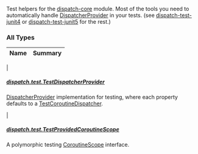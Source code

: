 

Test helpers for the [dispatch-core](https://rbusarow.github.io/Dispatch/dispatch-core//index.html) module.  Most of the tools you need to automatically handle [DispatcherProvider](https://rbusarow.github.io/Dispatch/dispatch-core//dispatch.core/-dispatcher-provider/index.html) in your tests.  (see [dispatch-test-junit4](https://rbusarow.github.io/Dispatch/dispatch-test-junit4//index.html) or [dispatch-test-junit5](https://rbusarow.github.io/Dispatch/dispatch-test-junit5//index.html) for the rest.)

### All Types

| Name | Summary |
|---|---|
|

##### [dispatch.test.TestDispatcherProvider](../dispatch.test/-test-dispatcher-provider/index.md)

[DispatcherProvider](https://rbusarow.github.io/Dispatch/dispatch-core/dispatch.core/-dispatcher-provider/index.md) implementation for testing, where each property defaults to a [TestCoroutineDispatcher](https://kotlin.github.io/kotlinx.coroutines/kotlinx-coroutines-test/kotlinx.coroutines.test/-test-coroutine-dispatcher/index.html).


|

##### [dispatch.test.TestProvidedCoroutineScope](../dispatch.test/-test-provided-coroutine-scope/index.md)

A polymorphic testing [CoroutineScope](https://kotlin.github.io/kotlinx.coroutines/kotlinx-coroutines-core/kotlinx.coroutines/-coroutine-scope/index.html) interface.


